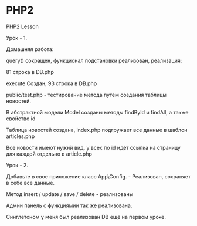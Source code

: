 # PHP2
PHP2 Lesson

Урок - 1.

Домашняя работа:

query() сокращен, функционал подстановки реализован, реализация:

81 строка в DB.php

execute Создан, 93 строка в DB.php

public/test.php - тестирование метода путём создания таблицы новостей.

В абстрактной модели Model созданы методы findById и findAll, а также свойство id

Таблица новостей создана, index.php подгружает все данные в шаблон articles.php

Все новости имеют нужнй вид, у всех по id идёт ссылка на страницу для каждой отдельно в article.php

Урок - 2.

Добавьте в свое приложение класс App\Config.  - Реализован, сохраняет в себе все данные.

Метод insert / update / save / delete - реализованы 

Админ панель с функциямии так же реализована.

Синглетоном у меня был реализован DB ещё на первом уроке.